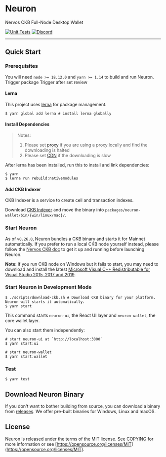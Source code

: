 # Neuron

Nervos CKB Full-Node Desktop Wallet

[![Unit Tests](https://github.com/nervosnetwork/neuron/actions/workflows/unit_tests.yml/badge.svg)](https://github.com/nervosnetwork/neuron/actions/workflows/unit_tests.yml)
[![Discord](https://img.shields.io/discord/956765352514183188?label=Discord&logo=discord&style=default&color=grey&labelColor=5865F2&logoColor=white)](https://discord.gg/N9nZ3JE2Gg)

---

## Quick Start

### Prerequisites

You will need `node >= 18.12.0` and `yarn >= 1.14` to build and run Neuron.
Trigger package
Trigger after set review
#### Lerna

This project uses [lerna](https://github.com/lerna/lerna/) for package management.

```shell
$ yarn global add lerna # install lerna globally
```

#### Install Dependencies

> Notes: 
> 1. Please set [proxy](https://www.electronjs.org/docs/latest/tutorial/installation#proxies) if you are using a proxy locally and find the downloading is halted
> 2. Please set [CDN](https://www.electronjs.org/docs/latest/tutorial/installation#mirror) if the downloading is slow

After lerna has been installed, run this to install and link dependencies:

```shell
$ yarn
$ lerna run rebuild:nativemodules
```

#### Add CKB Indexer

CKB Indexer is a service to create cell and transaction indexes.

Download [CKB Indexer](https://github.com/nervosnetwork/ckb-indexer/releases) and move the binary into `packages/neuron-wallet/bin/{win/linux/mac}/`.

### Start Neuron

As of `v0.26.0`, Neuron bundles a CKB binary and starts it for Mainnet automatically. If you prefer to run a local CKB node yourself instead, please follow the [Nervos CKB doc](https://docs.nervos.org/docs/basics/guides/mainnet) to get it up and running before launching Neuron.

**Note**: If you run CKB node on Windows but it fails to start, you may need to download and install the latest [Microsoft Visual C++ Redistributable for Visual Studio 2015, 2017 and 2019](https://support.microsoft.com/en-us/help/2977003/the-latest-supported-visual-c-downloads).

### Start Neuron in Development Mode

```shell
$ ./scripts/download-ckb.sh # Download CKB binary for your platform. Neuron will starts it automatically.
$ yarn start
```

This command starts `neuron-ui`, the React UI layer and `neuron-wallet`, the core wallet layer.

You can also start them independently:

```shell
# start neuron-ui at `http://localhost:3000`
$ yarn start:ui
```

```shell
# start neuron-wallet
$ yarn start:wallet
```

### Test

```shell
$ yarn test
```

## Download Neuron Binary

If you don't want to bother building from source, you can download a binary from [releases](https://github.com/nervosnetwork/neuron/releases). We offer pre-built binaries for Windows, Linux and macOS.

## License

Neuron is released under the terms of the MIT license. See [COPYING](COPYING) for more information or see [https://opensource.org/licenses/MIT](https://opensource.org/licenses/MIT).
